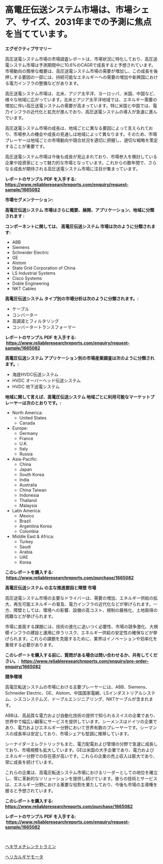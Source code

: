 <p><h1>高電圧伝送システム市場は、市場シェア、サイズ、2031年までの予測に焦点を当てています。</h1></p><p><strong>エグゼクティブサマリー</strong></p>
<p><p>高圧送電システム市場の市場調査レポートは、市場状況に特化しており、高圧送電システム市場は予測期間中に10.6%のCAGRで成長すると予想されています。市場動向の簡単な概要は、高圧送電システム市場の需要が増加し、この成長を後押しする要因の一部には、持続可能なエネルギーへの需要の増加や新興国における電力インフラの整備などがあります。</p><p>高圧送電システム市場は、北米、アジア太平洋、ヨーロッパ、米国、中国など、様々な地域に広がっています。北米とアジア太平洋地域では、エネルギー需要の増加に伴い高圧送電システムの需要が高まっています。特に米国と中国では、電力インフラの近代化と拡充が進んでおり、高圧送電システムの導入が急速に進んでいます。</p><p>高圧送電システム市場の成長は、地域ごとに異なる要因によって支えられており、市場参入の機会や成長の見通しは地域によって異なります。そのため、市場プレーヤーは地域ごとの市場動向や競合状況を適切に把握し、適切な戦略を策定することが重要です。</p><p>高圧送電システム市場は今後も成長が見込まれており、市場参入を検討している企業や投資家にとって魅力的な市場となっています。これからの数年間で、さらなる成長が期待される高圧送電システム市場に注目が集まっています。</p></p>
<p><strong>レポートのサンプル PDF を入手する: <a href="https://www.reliableresearchreports.com/enquiry/request-sample/1665082">https://www.reliableresearchreports.com/enquiry/request-sample/1665082</a></strong></p>
<p><strong>市場セグメンテーション:</strong></p>
<p><strong> 高電圧伝送システム 市場はさらに概要、展開、アプリケーション、地域に分類されます :</strong></p>
<p><strong>コンポーネントに関しては、 高電圧伝送システム 市場は次のように分類されます: &nbsp;</strong></p>
<p><ul><li>ABB</li><li>Siemens</li><li>Schneider Electric</li><li>GE</li><li>Alstom</li><li>State Grid Corporation of China</li><li>LS Industrial Systems</li><li>Cisco Systems</li><li>Doble Engineering</li><li>NKT Cables</li></ul></p>
<p><strong> 高電圧伝送システム タイプ別の市場分析は次のように分類されます。:</strong></p>
<p><ul><li>ケーブル</li><li>コンバーター</li><li>高調波とフィルタリング</li><li>コンバータートランスフォーマー</li></ul></p>
<p><strong>レポートのサンプル PDF を入手する: &nbsp;<a href="https://www.reliableresearchreports.com/enquiry/request-sample/1665082">https://www.reliableresearchreports.com/enquiry/request-sample/1665082</a></strong></p>
<p><strong> 高電圧伝送システム アプリケーション別の市場産業調査は次のように分類されます。:</strong></p>
<p><ul><li>海底HVDC伝送システム</li><li>HVDC オーバーヘッド伝送システム</li><li>HVDC 地下送電システム</li></ul></p>
<p><strong>地域に関して言えば、高電圧伝送システム 地域ごとに利用可能なマーケットプレーヤーは次のとおりです。:</strong></p>
<p><ul>
    <li>
        North America:
        <ul>
            <li>United States</li>
            <li>Canada</li>
        </ul>
    </li>
    <li>
        Europe:
        <ul>
            <li>Germany</li>
            <li>France</li>
            <li>U.K.</li>
            <li>Italy</li>
            <li>Russia</li>
        </ul>
    </li>
    <li>
        Asia-Pacific:
        <ul>
            <li>China</li>
            <li>Japan</li>
            <li>South Korea</li>
            <li>India</li>
            <li>Australia</li>
            <li>China Taiwan</li>
            <li>Indonesia</li>
            <li>Thailand</li>
            <li>Malaysia</li>
        </ul>
    </li>
    <li>
        Latin America:
        <ul>
            <li>Mexico</li>
            <li>Brazil</li>
            <li>Argentina Korea</li>
            <li>Colombia</li>
        </ul>
    </li>
    <li>
        Middle East & Africa:
        <ul>
            <li>Turkey</li>
            <li>Saudi</li>
            <li>Arabia</li>
            <li>UAE</li>
            <li>Korea</li>
        </ul>
    </li>
    </ul></p>
<p><strong>このレポートを購入する: &nbsp;<a href="https://www.reliableresearchreports.com/purchase/1665082">https://www.reliableresearchreports.com/purchase/1665082</a></strong></p>
<p><strong>高電圧伝送システム の主な推進要因と障壁 市場</strong></p>
<p><p>高圧送電システム市場の主要なドライバーは、需要の増加、エネルギー供給の拡大、再生可能エネルギーの普及、電力インフラの近代化などが挙げられます。一方、障壁としては、環境への影響、設備の高コスト、規制の厳格化、土地取得の困難などが挙げられます。</p><p>市場に直面する課題には、技術の進化に追いつく必要性、市場の競争激化、大規模インフラの建設と運用に伴うリスク、エネルギー供給の安定性の確保などが挙げられます。これらの課題を克服するために、業界はイノベーションや効率化を重視する必要があります。</p></p>
<p><strong>このレポートを購入する前に、質問がある場合は問い合わせるか、共有してください。:&nbsp; <a href="https://www.reliableresearchreports.com/enquiry/pre-order-enquiry/1665082">https://www.reliableresearchreports.com/enquiry/pre-order-enquiry/1665082</a></strong></p>
<p><strong>競争環境</strong></p>
<p><p>高電圧転送システムの市場における主要プレーヤーには、ABB、Siemens、Schneider Electric、GE、Alstom、中国国家電網、LSインダストリアルシステム、シスコシステムズ、ドーブルエンジニアリング、NKTケーブルが含まれます。</p><p>ABBは、高品質な電力および自動化技術の提供で知られるスイスの企業であり、世界中で幅広い顧客にサービスを提供しています。シーメンスはドイツの企業であり、電力およびエネルギー分野において世界有数のプレーヤーです。シーマンスの成長率は安定しており、市場シェアも堅調に推移しています。</p><p>シーナイダーエレクトリックもまた、電力配電および管理の分野で急速に成長しており、市場規模も拡大しています。GEは米国の大手企業であり、電力およびエネルギー分野での存在感が高いです。これらの企業の売上収入は膨大であり、常に成長を続けています。</p><p>これらの企業は、高電圧転送システム市場におけるリーダーとしての地位を確立し、常に革新的なソリューションを提供し続けています。彼らの技術とサービスは、エネルギー分野における重要な役割を果たしており、今後も市場の主導権を握ると予想されています。</p></p>
<p><strong>このレポートを購入する: &nbsp; <a href="https://www.reliableresearchreports.com/purchase/1665082">https://www.reliableresearchreports.com/purchase/1665082</a></strong></p>
<p><strong>レポートのサンプル PDF を入手する: &nbsp;<a href="https://www.reliableresearchreports.com/enquiry/request-sample/1665082">https://www.reliableresearchreports.com/enquiry/request-sample/1665082</a></strong><strong></strong></p>
<p>&nbsp;</p>
<p><p><a href="https://github.com/JacksonWiza1924/Market-Research-Report-List-1/blob/main/473222514541.md">ヘキサメチレンテトラミン</a></p><p><a href="https://github.com/Calvi3ynJerde867/Market-Research-Report-List-1/blob/main/873898014540.md">ヘリカルギヤモータ</a></p></p>